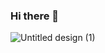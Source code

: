 ### Hi there 👋
  
![Untitled design (1)](https://github.com/HarshitaPandey08/HarshitaPandey08/assets/53274845/9612426c-dbfe-474c-ad77-962013998c1f)

<!--
**HarshitaPandey08/HarshitaPandey08** is a ✨ _special_ ✨ repository because its `README.md` (this file) appears on your GitHub profile.

Here are some ideas to get you started:

- 🔭 I’m currently working on ...
- 🌱 I’m currently learning ...
- 👯 I’m looking to collaborate on ...
- 🤔 I’m looking for help with ...
- 💬 Ask me about ...
- 📫 How to reach me: ...
- 😄 Pronouns: ...
- ⚡ Fun fact: ...
-->
